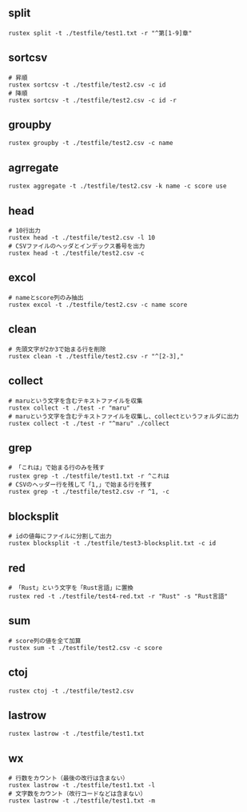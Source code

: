 ## split

```shell
rustex split -t ./testfile/test1.txt -r "^第[1-9]章"
```

## sortcsv

```shell
# 昇順
rustex sortcsv -t ./testfile/test2.csv -c id
# 降順
rustex sortcsv -t ./testfile/test2.csv -c id -r
```

## groupby

```shell
rustex groupby -t ./testfile/test2.csv -c name
```

## agrregate

```shell
rustex aggregate -t ./testfile/test2.csv -k name -c score use
```

## head

```shell
# 10行出力
rustex head -t ./testfile/test2.csv -l 10
# CSVファイルのヘッダとインデックス番号を出力
rustex head -t ./testfile/test2.csv -c
```

## excol

```shell
# nameとscore列のみ抽出
rustex excol -t ./testfile/test2.csv -c name score
```

## clean

```shell
# 先頭文字が2か3で始まる行を削除
rustex clean -t ./testfile/test2.csv -r "^[2-3],"
```

## collect

```shell
# maruという文字を含むテキストファイルを収集
rustex collect -t ./test -r "maru"
# maruという文字を含むテキストファイルを収集し、collectというフォルダに出力
rustex collect -t ./test -r "^maru" ./collect
```

## grep

```shell
# 「これは」で始まる行のみを残す
rustex grep -t ./testfile/test1.txt -r ^これは
# CSVのヘッダー行を残して「1,」で始まる行を残す
rustex grep -t ./testfile/test2.csv -r ^1, -c
```

## blocksplit

```shell
# idの値毎にファイルに分割して出力
rustex blocksplit -t ./testfile/test3-blocksplit.txt -c id
```

## red

```shell
# 「Rust」という文字を「Rust言語」に置換
rustex red -t ./testfile/test4-red.txt -r "Rust" -s "Rust言語"
```

## sum

```shell
# score列の値を全て加算
rustex sum -t ./testfile/test2.csv -c score
```

## ctoj

```shell
rustex ctoj -t ./testfile/test2.csv
```

## lastrow

```shell
rustex lastrow -t ./testfile/test1.txt
```

## wx

```shell
# 行数をカウント（最後の改行は含まない）
rustex lastrow -t ./testfile/test1.txt -l
# 文字数をカウント（改行コードなどは含まない）
rustex lastrow -t ./testfile/test1.txt -m
```